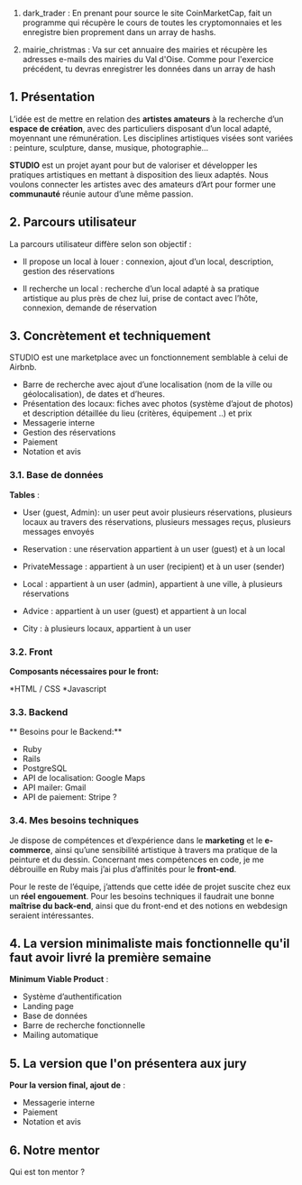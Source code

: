 1. dark_trader : En prenant pour source le site CoinMarketCap, fait un programme qui récupère le cours de toutes les cryptomonnaies et les enregistre bien proprement dans un array de hashs.

2. mairie_christmas : Va sur cet annuaire des mairies et récupère les adresses e-mails des mairies du Val d'Oise. Comme pour l'exercice précédent, tu devras enregistrer les données dans un array de hash

## 1. Présentation

L’idée est de mettre en relation des **artistes amateurs** à la recherche d’un **espace de création**, avec des particuliers disposant d’un local adapté, moyennant une rémunération. Les disciplines artistiques visées sont variées : peinture, sculpture, danse, musique, photographie...

**STUDIO** est un projet ayant pour but de valoriser et développer les pratiques artistiques en mettant à disposition des lieux adaptés. Nous voulons connecter les artistes avec des amateurs d’Art pour former une **communauté** réunie autour d’une même passion.


## 2. Parcours utilisateur

La parcours utilisateur diffère selon son objectif :
 
* Il propose un local à louer : connexion, ajout d’un local,  description, gestion des réservations

* Il recherche un local : recherche d’un local adapté à sa pratique artistique au plus près de chez lui, prise de contact avec l’hôte, connexion, demande de réservation

## 3. Concrètement et techniquement

STUDIO est une marketplace avec un fonctionnement semblable à celui de Airbnb.
 
* Barre de recherche avec ajout d’une localisation (nom de la ville ou géolocalisation), de dates et d’heures.
* Présentation des locaux: fiches avec photos (système d’ajout de photos) et description détaillée du lieu (critères, équipement ..) et prix
* Messagerie interne
* Gestion des réservations
* Paiement
* Notation et avis

### 3.1. Base de données

**Tables** :

* User (guest, Admin): un user peut avoir plusieurs réservations, plusieurs locaux au travers des réservations, plusieurs messages reçus, plusieurs messages envoyés

* Reservation : une réservation appartient à un user (guest) et à un local

* PrivateMessage : appartient à un user (recipient) et à un user (sender)

* Local : appartient à un user (admin), appartient à une ville, à plusieurs réservations

* Advice : appartient à un user (guest) et appartient à un local

* City : à plusieurs locaux, appartient à un user

### 3.2. Front

**Composants nécessaires pour le front:**

*HTML / CSS
*Javascript

### 3.3. Backend

** Besoins pour le Backend:**
* Ruby
* Rails
* PostgreSQL
* API de localisation: Google Maps
* API mailer: Gmail
* API de paiement: Stripe ?


### 3.4. Mes besoins techniques

Je dispose de compétences et d’expérience dans le **marketing** et le **e-commerce**, ainsi qu’une sensibilité artistique à travers ma pratique de la peinture et du dessin. Concernant mes compétences en code, je me débrouille en Ruby mais j’ai plus d’affinités pour le **front-end**.

Pour le reste de l’équipe, j’attends que cette idée de projet suscite chez eux un **réel engouement**. Pour les besoins techniques il faudrait une bonne **maîtrise du back-end**, ainsi que du front-end et des notions en webdesign seraient intéressantes.

## 4. La version minimaliste mais fonctionnelle qu'il faut avoir livré la première semaine

**Minimum Viable Product** :

* Système d’authentification
* Landing page
* Base de données
* Barre de recherche fonctionnelle
* Mailing automatique


## 5. La version que l'on présentera aux jury

**Pour la version final, ajout de** :

* Messagerie interne
* Paiement
* Notation et avis

## 6. Notre mentor
Qui est ton mentor ?

